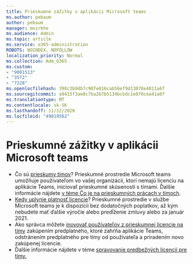 ```yaml
---
title: Prieskumné zážitky v aplikácii Microsoft teams
ms.author: pebaum
author: pebaum
manager: mnirkhe
ms.audience: Admin
ms.topic: article
ms.service: o365-administration
ROBOTS: NOINDEX, NOFOLLOW
localization_priority: Normal
ms.collection: Adm_O365
ms.custom:
- "9001513"
- "3572"
- "7228"
ms.openlocfilehash: 398c3b9db7c90fe016cab56ef9d13078e4011a6f
ms.sourcegitcommit: a9415f3ae8c7ba267b5134bcbdc1e070cea41a0f
ms.translationtype: MT
ms.contentlocale: sk-SK
ms.lasthandoff: 11/12/2020
ms.locfileid: "49019562"
---
```

# <a name="microsoft-teams-exploratory-experience"></a>Prieskumné zážitky v aplikácii Microsoft teams

- Čo sú [prieskumy tímov](https://docs.microsoft.com/microsoftteams/teams-exploratory)? Prieskumné prostredie Microsoft teams umožňuje používateľom vo vašej organizácii, ktorí nemajú licenciu na aplikácie Teams, iniciovať prieskumné skúsenosti s tímami. Ďalšie informácie nájdete [v téme Čo je na prieskumných prácach v tímoch](https://docs.microsoft.com/microsoftteams/teams-exploratory#whats-in-the-teams-exploratory-experience).
- [Kedy uplynie platnosť licencie](https://docs.microsoft.com/microsoftteams/teams-exploratory#how-long-does-the-teams-exploratory-experience-last)? Prieskumné prostredie v službe Microsoft teams je k dispozícii bez dodatočných poplatkov, až kým nebudete mať ďalšie výročie alebo predĺženie zmluvy alebo za január 2021.
- Ako správca môžete [inovovať používateľov z prieskumnej licencie na tímy](https://docs.microsoft.com/microsoftteams/teams-exploratory#upgrade-users-from-the-teams-exploratory-license) zakúpením predplatného, ktoré zahŕňa aplikácie Teams, odstránením predplatného pre tímy od používateľa a priradením novo zakúpenej licencie.
- Ďalšie informácie nájdete v téme [spravovanie predbežných licencií pre tímy.](https://docs.microsoft.com/microsoftteams/teams-exploratory)